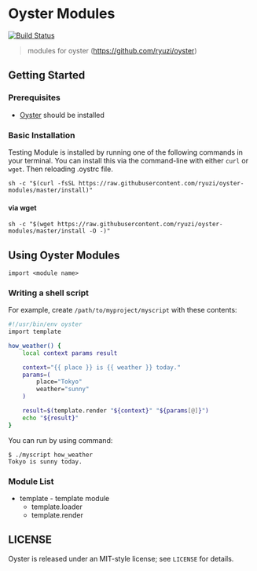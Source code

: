 # Oyster Modules

[![Build Status](https://travis-ci.org/ryuzi/oyster-modules.svg?branch=master)](https://travis-ci.org/ryuzi/oyster-modules)

> modules for oyster (https://github.com/ryuzi/oyster)

## Getting Started

### Prerequisites

* [Oyster](https://github.com/ryuzi/oyster) should be installed


### Basic Installation

Testing Module is installed by running one of the following commands in your terminal. You can install this via the command-line with either `curl` or `wget`.
Then reloading .oystrc file.

```shell
sh -c "$(curl -fsSL https://raw.githubusercontent.com/ryuzi/oyster-modules/master/install)"
```

#### via wget

```shell
sh -c "$(wget https://raw.githubusercontent.com/ryuzi/oyster-modules/master/install -O -)"
```

## Using Oyster Modules

```
import <module name>
```

### Writing a shell script

For example, create `/path/to/myproject/myscript` with these contents:

```bash
#!/usr/bin/env oyster
import template

how_weather() {
    local context params result

    context="{{ place }} is {{ weather }} today."
    params=(
        place="Tokyo"
        weather="sunny"
    )

    result=$(template.render "${context}" "${params[@]}")
    echo "${result}"
}
```

You can run by using command:

```
$ ./myscript how_weather
Tokyo is sunny today.
```

### Module List

* template - template module
    * template.loader
    * template.render


## LICENSE

Oyster is released under an MIT-style license; see `LICENSE` for details.
